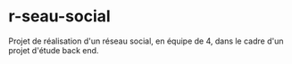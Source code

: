 # r-seau-social

Projet de réalisation d'un réseau social, en équipe de 4, dans le cadre d'un projet d'étude back end.
